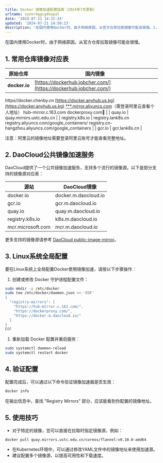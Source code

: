 ```yaml
---
title: Docker 镜像加速配置指南（2024年7月更新）
urlname: syenr4ggcg4kapal
date: '2024-07-21 14:32:34'
updated: '2024-07-21 14:50:23'
description: '在国内使用Docker时，由于网络原因，从官方仓库拉取镜像可能会很慢。1. 常用仓库镜像对应表原始仓库国内镜像docker.iohttps://dockerhub.jobcher.com/https//docker.chenby.cnhttps://docker.anyhub.us.kg***...'
---
```

在国内使用Docker时，由于网络原因，从官方仓库拉取镜像可能会很慢。
## 1. 常用仓库镜像对应表
| 原始仓库 | 国内镜像 |
| --- | --- |
| **docker.io** | [https://dockerhub.jobcher.com/](https://dockerhub.jobcher.com/)
https//docker.chenby.cn
[https://docker.anyhub.us.kg](https://docker.anyhub.us.kg)
[***.mirror.aliyuncs.com](https://cr.console.aliyun.com/cn-hangzhou/instances/mirrors)（需登录阿里云查看个人地址）
hub-mirror.c.163.com
dockerproxy.com |
| quay.io | quay.mirrors.ustc.edu.cn |
| registry.k8s.io | registry.lank8s.cn
registry.aliyuncs.com/google_containers/
registry.cn-hangzhou.aliyuncs.com/google_containers |
| gcr.io | gcr.lank8s.cn |

注意：阿里云的镜像地址需要登录阿里云账号才能查看完整地址。
## 2. DaoCloud公共镜像加速服务
DaoCloud提供了一个公共镜像加速服务，支持多个流行的镜像源。以下是部分支持的镜像源对应表：

| 源站 | DaoCloud镜像 |
| --- | --- |
| docker.io | docker.m.daocloud.io |
| gcr.io | gcr.m.daocloud.io |
| quay.io | quay.m.daocloud.io |
| registry.k8s.io | k8s.m.daocloud.io |
| mcr.microsoft.com | mcr.m.daocloud.io |

更多支持的镜像源请参考 [DaoCloud public-image-mirror](https://github.com/DaoCloud/public-image-mirror)。
## 3. Linux系统全局配置
要在Linux系统上全局配置Docker使用镜像加速，请按以下步骤操作：

1. 创建或修改 Docker 守护进程配置文件：
```bash
sudo mkdir -p /etc/docker
sudo tee /etc/docker/daemon.json <<-'EOF'
{
  "registry-mirrors": [
    "https://hub-mirror.c.163.com/",
    "https://dockerproxy.com/",
    "https://docker.m.daocloud.io/"
  ]
}
EOF
```

1. 重新加载 Docker 配置并重启服务：
```bash
sudo systemctl daemon-reload
sudo systemctl restart docker
```
## 4. 验证配置
配置完成后，可以通过以下命令验证镜像加速器是否生效：
```bash
docker info
```
在输出信息中，查找 "Registry Mirrors" 部分，应该能看到你配置的镜像地址。
## 5. 使用技巧

- 对于特定的镜像，您可以直接在拉取时指定镜像源，例如：
```bash
docker pull quay.mirrors.ustc.edu.cn/coreos/flannel:v0.10.0-amd64
```

- 在Kubernetes环境中，可以通过修改YAML文件中的镜像地址来使用加速源。
- 建议配置多个镜像源，以提高可用性和下载速度。
